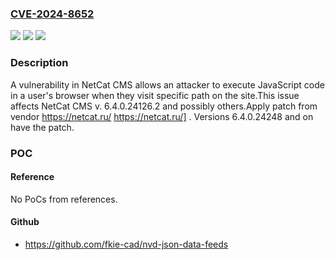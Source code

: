 ### [CVE-2024-8652](https://cve.mitre.org/cgi-bin/cvename.cgi?name=CVE-2024-8652)
![](https://img.shields.io/static/v1?label=Product&message=NetCat%20CMS&color=blue)
![](https://img.shields.io/static/v1?label=Version&message=n%2Fa&color=blue)
![](https://img.shields.io/static/v1?label=Vulnerability&message=CWE-79%3A%20Improper%20Neutralization%20of%20Input%20During%20Web%20Page%20Generation%20('Cross-site%20Scripting')&color=brighgreen)

### Description

A vulnerability in NetCat CMS allows an attacker to execute JavaScript code in a user's browser when they visit specific path on the site.This issue affects NetCat CMS v. 6.4.0.24126.2 and possibly others.Apply patch from vendor  https://netcat.ru/ https://netcat.ru/] . Versions 6.4.0.24248 and on have the patch.

### POC

#### Reference
No PoCs from references.

#### Github
- https://github.com/fkie-cad/nvd-json-data-feeds

